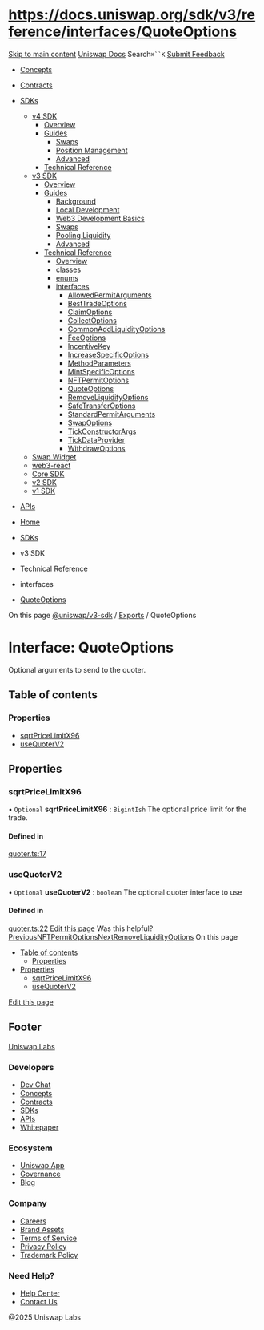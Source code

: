 # https://docs.uniswap.org/sdk/v3/reference/interfaces/QuoteOptions

[Skip to main content](https://docs.uniswap.org/sdk/v3/reference/interfaces/QuoteOptions#__docusaurus_skipToContent_fallback)
[Uniswap Docs](https://docs.uniswap.org/)
Search`⌘``K`
[Submit Feedback](https://docs.google.com/forms/d/e/1FAIpQLSdjSkZam8KiatL9XACRVxCHjDJjaPGbls77PCXDKFn4JwykXg/viewform)
  * [Concepts](https://docs.uniswap.org/concepts/overview)
  * [Contracts](https://docs.uniswap.org/contracts/v4/overview)
  * [SDKs](https://docs.uniswap.org/sdk/v4/overview)
    * [v4 SDK](https://docs.uniswap.org/sdk/v3/reference/interfaces/QuoteOptions)
      * [Overview](https://docs.uniswap.org/sdk/v4/overview)
      * [Guides](https://docs.uniswap.org/sdk/v3/reference/interfaces/QuoteOptions)
        * [Swaps](https://docs.uniswap.org/sdk/v3/reference/interfaces/QuoteOptions)
        * [Position Management](https://docs.uniswap.org/sdk/v3/reference/interfaces/QuoteOptions)
        * [Advanced](https://docs.uniswap.org/sdk/v3/reference/interfaces/QuoteOptions)
      * [Technical Reference](https://docs.uniswap.org/sdk/v3/reference/interfaces/QuoteOptions)
    * [v3 SDK](https://docs.uniswap.org/sdk/v3/reference/interfaces/QuoteOptions)
      * [Overview](https://docs.uniswap.org/sdk/v3/overview)
      * [Guides](https://docs.uniswap.org/sdk/v3/reference/interfaces/QuoteOptions)
        * [Background](https://docs.uniswap.org/sdk/v3/guides/background)
        * [Local Development](https://docs.uniswap.org/sdk/v3/guides/local-development)
        * [Web3 Development Basics](https://docs.uniswap.org/sdk/v3/guides/web3-development-basics)
        * [Swaps](https://docs.uniswap.org/sdk/v3/reference/interfaces/QuoteOptions)
        * [Pooling Liquidity](https://docs.uniswap.org/sdk/v3/reference/interfaces/QuoteOptions)
        * [Advanced](https://docs.uniswap.org/sdk/v3/reference/interfaces/QuoteOptions)
      * [Technical Reference](https://docs.uniswap.org/sdk/v3/reference/interfaces/QuoteOptions)
        * [Overview](https://docs.uniswap.org/sdk/v3/reference/overview)
        * [classes](https://docs.uniswap.org/sdk/v3/reference/interfaces/QuoteOptions)
        * [enums](https://docs.uniswap.org/sdk/v3/reference/interfaces/QuoteOptions)
        * [interfaces](https://docs.uniswap.org/sdk/v3/reference/interfaces/QuoteOptions)
          * [AllowedPermitArguments](https://docs.uniswap.org/sdk/v3/reference/interfaces/AllowedPermitArguments)
          * [BestTradeOptions](https://docs.uniswap.org/sdk/v3/reference/interfaces/BestTradeOptions)
          * [ClaimOptions](https://docs.uniswap.org/sdk/v3/reference/interfaces/ClaimOptions)
          * [CollectOptions](https://docs.uniswap.org/sdk/v3/reference/interfaces/CollectOptions)
          * [CommonAddLiquidityOptions](https://docs.uniswap.org/sdk/v3/reference/interfaces/CommonAddLiquidityOptions)
          * [FeeOptions](https://docs.uniswap.org/sdk/v3/reference/interfaces/FeeOptions)
          * [IncentiveKey](https://docs.uniswap.org/sdk/v3/reference/interfaces/IncentiveKey)
          * [IncreaseSpecificOptions](https://docs.uniswap.org/sdk/v3/reference/interfaces/IncreaseSpecificOptions)
          * [MethodParameters](https://docs.uniswap.org/sdk/v3/reference/interfaces/MethodParameters)
          * [MintSpecificOptions](https://docs.uniswap.org/sdk/v3/reference/interfaces/MintSpecificOptions)
          * [NFTPermitOptions](https://docs.uniswap.org/sdk/v3/reference/interfaces/NFTPermitOptions)
          * [QuoteOptions](https://docs.uniswap.org/sdk/v3/reference/interfaces/QuoteOptions)
          * [RemoveLiquidityOptions](https://docs.uniswap.org/sdk/v3/reference/interfaces/RemoveLiquidityOptions)
          * [SafeTransferOptions](https://docs.uniswap.org/sdk/v3/reference/interfaces/SafeTransferOptions)
          * [StandardPermitArguments](https://docs.uniswap.org/sdk/v3/reference/interfaces/StandardPermitArguments)
          * [SwapOptions](https://docs.uniswap.org/sdk/v3/reference/interfaces/SwapOptions)
          * [TickConstructorArgs](https://docs.uniswap.org/sdk/v3/reference/interfaces/TickConstructorArgs)
          * [TickDataProvider](https://docs.uniswap.org/sdk/v3/reference/interfaces/TickDataProvider)
          * [WithdrawOptions](https://docs.uniswap.org/sdk/v3/reference/interfaces/WithdrawOptions)
    * [Swap Widget](https://docs.uniswap.org/sdk/v3/reference/interfaces/QuoteOptions)
    * [web3-react](https://docs.uniswap.org/sdk/v3/reference/interfaces/QuoteOptions)
    * [Core SDK](https://docs.uniswap.org/sdk/v3/reference/interfaces/QuoteOptions)
    * [v2 SDK](https://docs.uniswap.org/sdk/v3/reference/interfaces/QuoteOptions)
    * [v1 SDK](https://docs.uniswap.org/sdk/v3/reference/interfaces/QuoteOptions)
  * [APIs](https://docs.uniswap.org/api/subgraph/overview)


  * [Home](https://docs.uniswap.org/)
  * [SDKs](https://docs.uniswap.org/sdk/v4/overview)
  * v3 SDK
  * Technical Reference
  * interfaces
  * [QuoteOptions](https://docs.uniswap.org/sdk/v3/reference/interfaces/QuoteOptions)


On this page
[@uniswap/v3-sdk](https://docs.uniswap.org/sdk/v3/reference/README.md) / [Exports](https://docs.uniswap.org/sdk/v3/reference/modules.md) / QuoteOptions
# Interface: QuoteOptions
Optional arguments to send to the quoter.
## Table of contents[​](https://docs.uniswap.org/sdk/v3/reference/interfaces/QuoteOptions#table-of-contents "Direct link to Table of contents")
### Properties[​](https://docs.uniswap.org/sdk/v3/reference/interfaces/QuoteOptions#properties "Direct link to Properties")
  * [sqrtPriceLimitX96](https://docs.uniswap.org/sdk/v3/reference/interfaces/QuoteOptions#sqrtpricelimitx96)
  * [useQuoterV2](https://docs.uniswap.org/sdk/v3/reference/interfaces/QuoteOptions#usequoterv2)


## Properties[​](https://docs.uniswap.org/sdk/v3/reference/interfaces/QuoteOptions#properties-1 "Direct link to Properties")
### sqrtPriceLimitX96[​](https://docs.uniswap.org/sdk/v3/reference/interfaces/QuoteOptions#sqrtpricelimitx96 "Direct link to sqrtPriceLimitX96")
• `Optional` **sqrtPriceLimitX96** : `BigintIsh`
The optional price limit for the trade.
#### Defined in[​](https://docs.uniswap.org/sdk/v3/reference/interfaces/QuoteOptions#defined-in "Direct link to Defined in")
[quoter.ts:17](https://github.com/Uniswap/v3-sdk/blob/08a7c05/src/quoter.ts#L17)
### useQuoterV2[​](https://docs.uniswap.org/sdk/v3/reference/interfaces/QuoteOptions#usequoterv2 "Direct link to useQuoterV2")
• `Optional` **useQuoterV2** : `boolean`
The optional quoter interface to use
#### Defined in[​](https://docs.uniswap.org/sdk/v3/reference/interfaces/QuoteOptions#defined-in-1 "Direct link to Defined in")
[quoter.ts:22](https://github.com/Uniswap/v3-sdk/blob/08a7c05/src/quoter.ts#L22)
[Edit this page](https://github.com/uniswap/uniswap-docs/tree/main/docs/sdk/v3/reference/interfaces/QuoteOptions.md)
Was this helpful?
[PreviousNFTPermitOptions](https://docs.uniswap.org/sdk/v3/reference/interfaces/NFTPermitOptions)[NextRemoveLiquidityOptions](https://docs.uniswap.org/sdk/v3/reference/interfaces/RemoveLiquidityOptions)
On this page
  * [Table of contents](https://docs.uniswap.org/sdk/v3/reference/interfaces/QuoteOptions#table-of-contents)
    * [Properties](https://docs.uniswap.org/sdk/v3/reference/interfaces/QuoteOptions#properties)
  * [Properties](https://docs.uniswap.org/sdk/v3/reference/interfaces/QuoteOptions#properties-1)
    * [sqrtPriceLimitX96](https://docs.uniswap.org/sdk/v3/reference/interfaces/QuoteOptions#sqrtpricelimitx96)
    * [useQuoterV2](https://docs.uniswap.org/sdk/v3/reference/interfaces/QuoteOptions#usequoterv2)


[Edit this page](https://github.com/uniswap/uniswap-docs/tree/main/docs/sdk/v3/reference/interfaces/QuoteOptions.md)
## Footer
[Uniswap Labs](https://docs.uniswap.org/)
### Developers
  * [Dev Chat](https://discord.com/invite/uniswap)
  * [Concepts](https://docs.uniswap.org/concepts/overview)
  * [Contracts](https://docs.uniswap.org/contracts/v4/overview)
  * [SDKs](https://docs.uniswap.org/sdk/v4/overview)
  * [APIs](https://docs.uniswap.org/api/subgraph/overview)
  * [Whitepaper](https://app.uniswap.org/whitepaper-v4.pdf)


### Ecosystem
  * [Uniswap App](https://app.uniswap.org/)
  * [Governance](https://www.uniswapfoundation.org/governance)
  * [Blog](https://blog.uniswap.org/)


### Company
  * [Careers](https://boards.greenhouse.io/uniswaplabs)
  * [Brand Assets](https://github.com/Uniswap/brand-assets/raw/main/Uniswap%20Brand%20Assets.zip)
  * [Terms of Service](https://support.uniswap.org/hc/en-us/articles/30935100859661-Uniswap-Labs-Terms-of-Service)
  * [Privacy Policy](https://support.uniswap.org/hc/en-us/articles/30934457771405-Uniswap-Labs-Privacy-Policy)
  * [Trademark Policy](https://support.uniswap.org/hc/en-us/articles/30934762216973-Uniswap-Labs-Trademark-Guidelines)


### Need Help?
  * [Help Center](https://support.uniswap.org/)
  * [Contact Us](https://support.uniswap.org/hc/en-us/requests/new)


@2025 Uniswap Labs
[](https://github.com/uniswap/uniswap-docs)[](https://twitter.com/Uniswap)[](https://discord.com/invite/uniswap)
